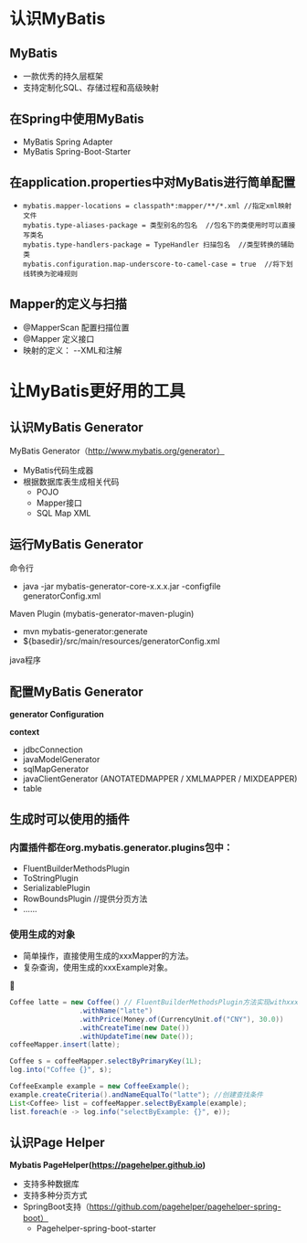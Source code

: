 # 认识MyBatis

## MyBatis

- 一款优秀的持久层框架
- 支持定制化SQL、存储过程和高级映射

## 在Spring中使用MyBatis

- MyBatis Spring Adapter
- MyBatis Spring-Boot-Starter

## 在application.properties中对MyBatis进行简单配置

- ```properties
  mybatis.mapper-locations = classpath*:mapper/**/*.xml //指定xml映射文件
  mybatis.type-aliases-package = 类型别名的包名  //包名下的类使用时可以直接写类名
  mybatis.type-handlers-package = TypeHandler 扫描包名  //类型转换的辅助类
  mybatis.configuration.map-underscore-to-camel-case = true  //将下划线转换为驼峰规则
  ```

  

## Mapper的定义与扫描

- @MapperScan 配置扫描位置
- @Mapper 定义接口
- 映射的定义： --XML和注解

# 让MyBatis更好用的工具

## 认识MyBatis Generator

MyBatis Generator（http://www.mybatis.org/generator）

- MyBatis代码生成器
- 根据数据库表生成相关代码
  - POJO
  - Mapper接口
  - SQL Map XML

## 运行MyBatis Generator

命令行

- java -jar mybatis-generator-core-x.x.x.jar -configfile generatorConfig.xml

Maven Plugin (mybatis-generator-maven-plugin)

- mvn mybatis-generator:generate
- ${basedir}/src/main/resources/generatorConfig.xml

java程序

## 配置MyBatis Generator

**generator Configuration**

**context**

- jdbcConnection
- javaModelGenerator
- sqlMapGenerator
- javaClientGenerator (ANOTATEDMAPPER / XMLMAPPER / MIXDEAPPER)
- table 

## 生成时可以使用的插件

### 内置插件都在org.mybatis.generator.plugins包中：

- FluentBuilderMethodsPlugin
- ToStringPlugin
- SerializablePlugin
- RowBoundsPlugin //提供分页方法
- ......

### 使用生成的对象

- 简单操作，直接使用生成的xxxMapper的方法。
- 复杂查询，使用生成的xxxExample对象。



```java
Coffee latte = new Coffee() // FluentBuilderMethodsPlugin方法实现withxxx
                 .withName("latte")
                 .withPrice(Money.of(CurrencyUnit.of("CNY"), 30.0))
                 .withCreateTime(new Date())
                 .withUpdateTime(new Date());
coffeeMapper.insert(latte);

Coffee s = coffeeMapper.selectByPrimaryKey(1L);
log.into("Coffee {}", s);

CoffeeExample example = new CoffeeExample();
example.createCriteria().andNameEqualTo("latte"); //创建查找条件  
List<Coffee> list = coffeeMapper.selectByExample(example);
list.foreach(e -> log.info("selectByExample: {}", e));
```

## 认识Page Helper

**Mybatis PageHelper(https://pagehelper.github.io)**

- 支持多种数据库
- 支持多种分页方式
- SpringBoot支持（https://github.com/pagehelper/pagehelper-spring-boot）
  - Pagehelper-spring-boot-starter